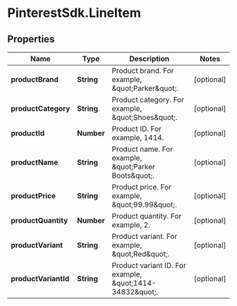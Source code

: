 # PinterestSdk.LineItem

## Properties

Name | Type | Description | Notes
------------ | ------------- | ------------- | -------------
**productBrand** | **String** | Product brand. For example, \&quot;Parker\&quot;. | [optional] 
**productCategory** | **String** | Product category. For example, \&quot;Shoes\&quot;. | [optional] 
**productId** | **Number** | Product ID. For example, 1414. | [optional] 
**productName** | **String** | Product name. For example, \&quot;Parker Boots\&quot;. | [optional] 
**productPrice** | **String** | Product price. For example, \&quot;99.99\&quot;. | [optional] 
**productQuantity** | **Number** | Product quantity. For example, 2. | [optional] 
**productVariant** | **String** | Product variant. For example, \&quot;Red\&quot;. | [optional] 
**productVariantId** | **String** | Product variant ID. For example, \&quot;1414-34832\&quot;. | [optional] 



